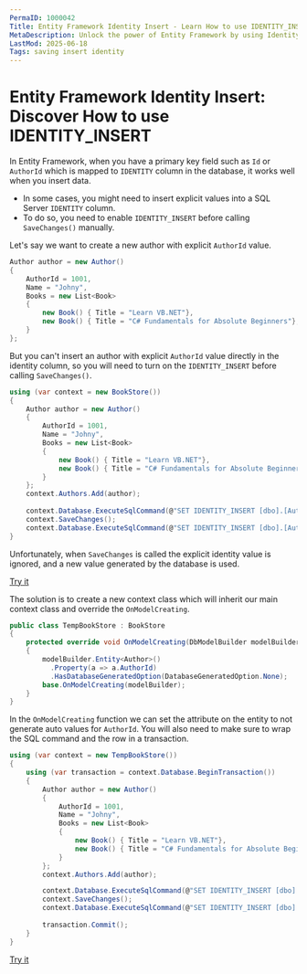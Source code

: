 ```yaml
---
PermaID: 1000042
Title: Entity Framework Identity Insert - Learn How to use IDENTITY_INSERT
MetaDescription: Unlock the power of Entity Framework by using Identity Insert to explicitly insert a value in a database. Learn how to use the `SET IDENTITY_INSERT` SQL to allow inserting an explicit value.
LastMod: 2025-06-18
Tags: saving insert identity
---
```


# Entity Framework Identity Insert: Discover How to use IDENTITY_INSERT

In Entity Framework, when you have a primary key field such as `Id` or `AuthorId` which is mapped to `IDENTITY` column in the database, it works well when you insert data. 

 - In some cases, you might need to insert explicit values into a SQL Server `IDENTITY` column. 
 - To do so, you need to enable `IDENTITY_INSERT` before calling `SaveChanges()` manually.

Let's say we want to create a new author with explicit `AuthorId` value.

```csharp
Author author = new Author()
{
    AuthorId = 1001,
    Name = "Johny",
    Books = new List<Book>
    {
        new Book() { Title = "Learn VB.NET"},
        new Book() { Title = "C# Fundamentals for Absolute Beginners"},
    }
};
```

But you can't insert an author with explicit `AuthorId` value directly in the identity column, so you will need to turn on the `IDENTITY_INSERT` before calling `SaveChanges()`.

```csharp
using (var context = new BookStore())
{
    Author author = new Author()
    {
        AuthorId = 1001,
        Name = "Johny",
        Books = new List<Book>
        {
            new Book() { Title = "Learn VB.NET"},
            new Book() { Title = "C# Fundamentals for Absolute Beginners"},
        }
    };
    context.Authors.Add(author);
    
    context.Database.ExecuteSqlCommand(@"SET IDENTITY_INSERT [dbo].[Authors] ON");
    context.SaveChanges();
    context.Database.ExecuteSqlCommand(@"SET IDENTITY_INSERT [dbo].[Authors] OFF");
}
```

Unfortunately, when `SaveChanges` is called the explicit identity value is ignored, and a new value generated by the database is used.

[Try it](https://dotnetfiddle.net/DiyoRQ)

The solution is to create a new context class which will inherit our main context class and override the `OnModelCreating`. 

```csharp
public class TempBookStore : BookStore
{
    protected override void OnModelCreating(DbModelBuilder modelBuilder)
    {
        modelBuilder.Entity<Author>()
          .Property(a => a.AuthorId)
          .HasDatabaseGeneratedOption(DatabaseGeneratedOption.None);
        base.OnModelCreating(modelBuilder);
    }
}
```

In the `OnModelCreating` function we can set the attribute on the entity to not generate auto values for `AuthorId`. You will also need to make sure to wrap the SQL command and the row in a transaction.

```csharp
using (var context = new TempBookStore())
{
    using (var transaction = context.Database.BeginTransaction())
    {
        Author author = new Author()
        {
            AuthorId = 1001,
            Name = "Johny",
            Books = new List<Book>
            {
                new Book() { Title = "Learn VB.NET"},
                new Book() { Title = "C# Fundamentals for Absolute Beginners"},
            }
        };
        context.Authors.Add(author);

        context.Database.ExecuteSqlCommand(@"SET IDENTITY_INSERT [dbo].[Authors] ON");
        context.SaveChanges();
        context.Database.ExecuteSqlCommand(@"SET IDENTITY_INSERT [dbo].[Authors] OFF");
            
        transaction.Commit();
    }
}
```

[Try it](https://dotnetfiddle.net/6mK4lk)